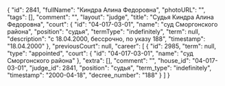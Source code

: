 {
    "id": 2841,
    "fullName": "Киндра Алина Федоровна",
    "photoURL": "",
    "tags": [],
    "comment": "",
    "layout": "judge",
    "title": "Судья Киндра Алина Федоровна",
    "court": {
        "id": "04-017-03-01",
        "name": "суд Сморгонского района",
        "position": "судья",
        "termType": "indefinitely",
        "term": null,
        "description": "c 18.04.2000, бессрочно, по указу 188",
        "timestamp": "18.04.2000"
    },
    "previousCourt": null,
    "career": [
        {
            "id": 2985,
            "term": null,
            "type": "appointed",
            "court": {
                "id": "04-017-03-01",
                "name": "суд Сморгонского района"
            },
            "extra": [],
            "comment": "",
            "house_id": "04-017-03-01",
            "judge_id": 2841,
            "position": "судья",
            "term_type": "indefinitely",
            "timestamp": "2000-04-18",
            "decree_number": "188"
        }
    ]
}